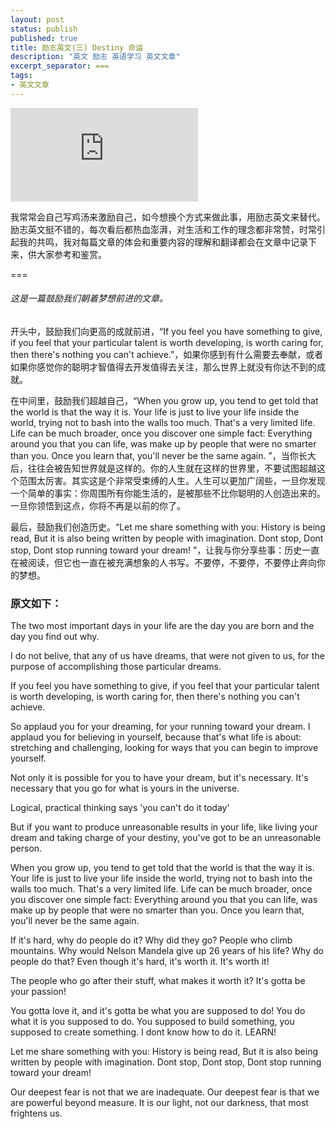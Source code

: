 ```yaml
---
layout: post
status: publish
published: true
title: 励志英文(三) Destiny 命运
description: "英文 励志 英语学习 英文文章"
excerpt_separator: ===
tags:
- 英文文章
---
```


<iframe frameborder="0" src="https://v.qq.com/txp/iframe/player.html?vid=a0689csu8is" allowFullScreen="true"></iframe>

我常常会自己写鸡汤来激励自己，如今想换个方式来做此事，用励志英文来替代。励志英文挺不错的，每次看后都热血澎湃，对生活和工作的理念都非常赞，时常引起我的共鸣，我对每篇文章的体会和重要内容的理解和翻译都会在文章中记录下来，供大家参考和鉴赏。

===

###### 这是一篇鼓励我们朝着梦想前进的文章。

开头中，鼓励我们向更高的成就前进，“If you feel you have something to give, if you feel that your particular talent is worth developing, is worth caring for, then there's nothing you can't achieve.”，如果你感到有什么需要去奉献，或者如果你感觉你的聪明才智值得去开发值得去关注，那么世界上就没有你达不到的成就。

在中间里，鼓励我们超越自己，“When you grow up, you tend to get told that the world is that the way it is. Your life is just to live your life inside the world, trying not to bash into the walls too much. That's a very limited life. Life can be much broader, once you discover one simple fact: Everything around you that you can life, was make up by people that were no smarter than you. Once you learn that, you'll never be the same again. ”，当你长大后，往往会被告知世界就是这样的。你的人生就在这样的世界里，不要试图超越这个范围太厉害。其实这是个非常受束缚的人生。人生可以更加广阔些，一旦你发现一个简单的事实：你周围所有你能生活的，是被那些不比你聪明的人创造出来的。一旦你领悟到这点，你将不再是以前的你了。

最后，鼓励我们创造历史。“Let me share something with you: History is being read, But it is also being written by people with imagination. Dont stop, Dont stop, Dont stop running toward your dream! ”，让我与你分享些事：历史一直在被阅读，但它也一直在被充满想象的人书写。不要停，不要停，不要停止奔向你的梦想。

### 原文如下：

The two most important days in your life are the day you are born and the day you find out why.

I do not belive, that any of us have dreams,
that were not given to us, for the purpose of accomplishing those particular dreams.

If you feel you have something to give, if you feel that your particular talent is worth developing, is worth caring for, then there's nothing you can't achieve.

So applaud you for your dreaming, for your running toward your dream. I applaud you for believing in yourself, because that's what life is about: stretching and challenging, looking for ways that you can begin to improve yourself.

Not only it is possible for you to have your dream, but it's necessary. It's necessary that you go for what is yours in the universe.

Logical, practical thinking says 'you can't do it today'

But if you want to produce unreasonable results in your life, like living your dream and taking charge of your destiny, you've got to be an unreasonable person.

When you grow up, you tend to get told that the world is that the way it is. Your life is just to live your life inside the world, trying not to bash into the walls too much. That's a very limited life. Life can be much broader, once you discover one simple fact: Everything around you that you can life, was make up by people that were no smarter than you. Once you learn that, you'll never be the same again. 

If it's hard, why do people do it? Why did they go? People who climb mountains. Why would Nelson Mandela give up 26 years of his life? Why do people do that? Even though it's hard, it's worth it. It's worth it!

The people who go after their stuff, what makes it worth it? It's gotta be your passion! 

You gotta love it, and it's gotta be what you are supposed to do! You do what it is you supposed to do. You supposed to build something, you supposed to create something. I dont know how to do it. LEARN!

Let me share something with you: History is being read, But it is also being written by people with imagination. Dont stop, Dont stop, Dont stop running toward your dream! 

Our deepest fear is not that we are inadequate. Our deepest fear is that we are powerful beyond measure. It is our light, not our darkness, that most frightens us. 
